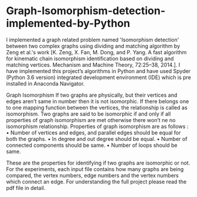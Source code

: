# Graph-Isomorphism-detection-implemented-by-Python
I implemented a graph related problem named 'Isomorphism detection' between two complex graphs using dividing and matching algorithm by Zeng et al.'s work [K. Zeng, X. Fan, M. Dong, and P. Yang. A fast algorithm for kinematic chain isomorphism identification based on dividing and matching vertices. Mechanism and Machine Theory, 72:25–38, 2014.]. I have implemented this project’s algorithms in Python and have used Spyder (Python 3.6 version) integrated development environment (IDE) which is pre installed in Anaconda Navigator. 


Graph Isomorphism
If two graphs are physically, but their vertices and edges aren’t same in number then it is not isomorphic. If there belongs one to one mapping function between the vertices, the relationship is called as isomorphism. Two graphs are said to be isomorphic if and only if all properties of graph isomorphism are met otherwise there won’t ne no isomorphism relationship. Properties of graph isomorphism are as follows :
• Number of vertices and edges, and parallel edges should be equal for both the graphs. 
• In degree and out degree should be equal.
• Number of connected components should be same.
• Number of loops should be same.

These are the properties for identifying if two graphs are isomorphic or not.
For the experiments, each input file contains how many graphs are being compared, the vertex numbers, edge numbers and the vertex numbers which connect an edge. For understanding the full project please read the pdf file in detail.
